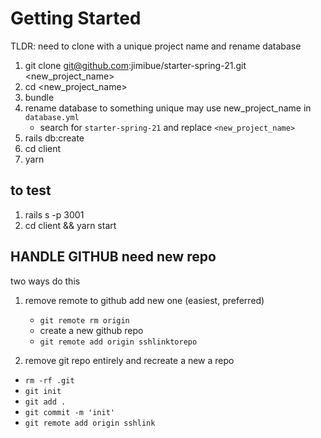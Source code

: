 # Getting Started
TLDR: need to clone with a unique project name and rename database

1. git clone git@github.com:jimibue/starter-spring-21.git <new_project_name>
2. cd <new_project_name>
3. bundle
4. rename database to something unique may use new_project_name in `database.yml`
   - search for `starter-spring-21` and replace `<new_project_name>`
5. rails db:create
6. cd client
7. yarn
## to test

1. rails s -p 3001
2. cd client && yarn start
 
## HANDLE GITHUB need new repo
two ways do this 
1. remove remote to github add new one (easiest, preferred)
   
   - `git remote rm origin`
   - create a new github repo
   - `git remote add origin sshlinktorepo`
  
2. remove git repo entirely and recreate a new a repo
   
  - `rm -rf .git`
  - `git init`
  - `git add .`
  - `git commit -m 'init'`
  - `git remote add origin sshlink`




